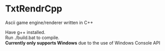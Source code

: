 # TxtRendrCpp
Ascii game engine/renderer written in C++    
    
Have g++ installed.    
Run ./build.bat to compile.   
**Currently only supports Windows** due to the use of Windows Console API    

